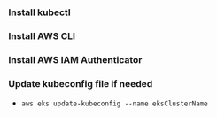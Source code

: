 
### Install kubectl
### Install AWS CLI
### Install AWS IAM Authenticator
### Update kubeconfig file if needed
- `aws eks update-kubeconfig --name eksClusterName`